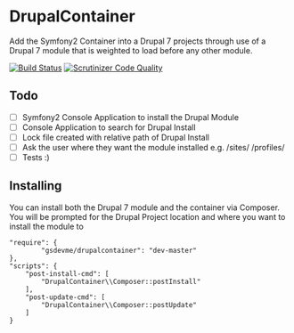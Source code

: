 # DrupalContainer
Add the Symfony2 Container into a Drupal 7 projects through use of a Drupal 7 module that is weighted to load before any other module.

[![Build Status](https://scrutinizer-ci.com/g/gsdevme/DrupalContainer/badges/build.png?b=develop)](https://scrutinizer-ci.com/g/gsdevme/DrupalContainer/build-status/develop)
[![Scrutinizer Code Quality](https://scrutinizer-ci.com/g/gsdevme/DrupalContainer/badges/quality-score.png?b=develop)](https://scrutinizer-ci.com/g/gsdevme/DrupalContainer/?branch=develop)

## Todo
- [ ] Symfony2 Console Application to install the Drupal Module
- [ ] Console Application to search for Drupal Install
- [ ] Lock file created with relative path of Drupal Install
- [ ] Ask the user where they want the module installed e.g. /sites/ /profiles/
- [ ] Tests :)

## Installing
You can install both the Drupal 7 module and the container via Composer. You will be prompted for the Drupal Project location and where you want to install the module to
```
"require": {
        "gsdevme/drupalcontainer": "dev-master"
},
"scripts": {
    "post-install-cmd": [
        "DrupalContainer\\Composer::postInstall"
    ],
    "post-update-cmd": [
        "DrupalContainer\\Composer::postUpdate"
    ]
}
```
